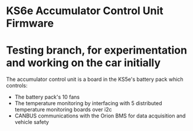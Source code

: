 # KS6e Accumulator Control Unit Firmware
# Testing branch, for experimentation and working on the car initially

The accumulator control unit is a board in the KS5e's battery pack which controls:
* The battery pack's 10 fans
* The temperature monitoring by interfacing with 5 distributed temperature monitoring boards over i2c
* CANBUS communications with the Orion BMS for data acquisition and vehicle safety
